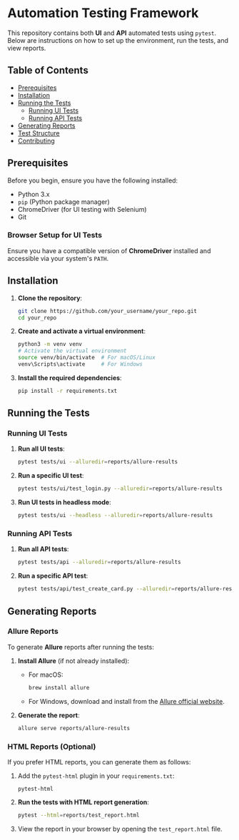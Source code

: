 # Automation Testing Framework

This repository contains both **UI** and **API** automated tests using `pytest`. Below are instructions on how to set up the environment, run the tests, and view reports.

## Table of Contents
- [Prerequisites](#prerequisites)
- [Installation](#installation)
- [Running the Tests](#running-the-tests)
  - [Running UI Tests](#running-ui-tests)
  - [Running API Tests](#running-api-tests)
- [Generating Reports](#generating-reports)
- [Test Structure](#test-structure)
- [Contributing](#contributing)

## Prerequisites

Before you begin, ensure you have the following installed:

- Python 3.x
- `pip` (Python package manager)
- ChromeDriver (for UI testing with Selenium)
- Git

### Browser Setup for UI Tests

Ensure you have a compatible version of **ChromeDriver** installed and accessible via your system's `PATH`.

## Installation

1. **Clone the repository**:
    ```bash
    git clone https://github.com/your_username/your_repo.git
    cd your_repo
    ```

2. **Create and activate a virtual environment**:
    ```bash
    python3 -m venv venv
    # Activate the virtual environment
    source venv/bin/activate  # For macOS/Linux
    venv\Scripts\activate     # For Windows
    ```

3. **Install the required dependencies**:
    ```bash
    pip install -r requirements.txt
    ```

## Running the Tests

### Running UI Tests

1. **Run all UI tests**:
    ```bash
    pytest tests/ui --alluredir=reports/allure-results
    ```

2. **Run a specific UI test**:
    ```bash
    pytest tests/ui/test_login.py --alluredir=reports/allure-results
    ```

3. **Run UI tests in headless mode**:
    ```bash
    pytest tests/ui --headless --alluredir=reports/allure-results
    ```

### Running API Tests

1. **Run all API tests**:
    ```bash
    pytest tests/api --alluredir=reports/allure-results
    ```

2. **Run a specific API test**:
    ```bash
    pytest tests/api/test_create_card.py --alluredir=reports/allure-results
    ```

## Generating Reports

### Allure Reports

To generate **Allure** reports after running the tests:

1. **Install Allure** (if not already installed):
    - For macOS:
      ```bash
      brew install allure
      ```
    - For Windows, download and install from the [Allure official website](https://docs.qameta.io/allure/).

2. **Generate the report**:
    ```bash
    allure serve reports/allure-results
    ```

### HTML Reports (Optional)

If you prefer HTML reports, you can generate them as follows:

1. Add the `pytest-html` plugin in your `requirements.txt`:
    ```
    pytest-html
    ```

2. **Run the tests with HTML report generation**:
    ```bash
    pytest --html=reports/test_report.html
    ```

3. View the report in your browser by opening the `test_report.html` file.


